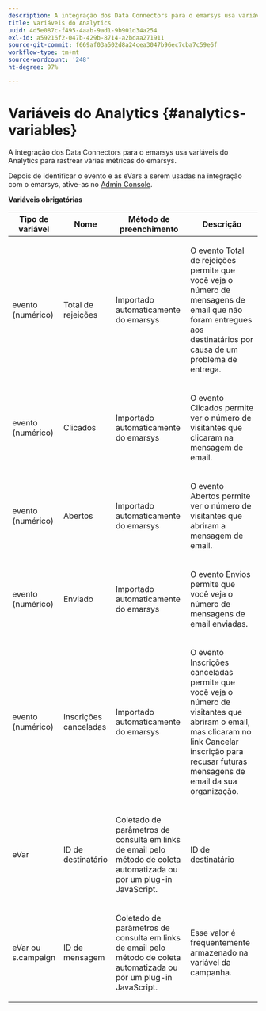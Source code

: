 ```yaml
---
description: A integração dos Data Connectors para o emarsys usa variáveis do Analytics para rastrear várias métricas do emarsys.
title: Variáveis do Analytics
uuid: 4d5e087c-f495-4aab-9ad1-9b901d34a254
exl-id: a59216f2-047b-429b-8714-a2bdaa271911
source-git-commit: f669af03a502d8a24cea3047b96ec7cba7c59e6f
workflow-type: tm+mt
source-wordcount: '248'
ht-degree: 97%

---
```


# Variáveis do Analytics {#analytics-variables}

A integração dos Data Connectors para o emarsys usa variáveis do Analytics para rastrear várias métricas do emarsys.

Depois de identificar o evento e as eVars a serem usadas na integração com o emarsys, ative-as no [Admin Console](https://experienceleague.adobe.com/docs/analytics/admin/admin-tools/c-admin-tools.html).

**Variáveis obrigatórias**

<table id="table_5B8F3A1EB55D4BB48F669FB84C857256"> 
 <thead> 
  <tr> 
   <th colname="col1" class="entry"> Tipo de variável </th> 
   <th colname="col2" class="entry"> Nome </th> 
   <th colname="col3" class="entry"> Método de preenchimento </th> 
   <th colname="col4" class="entry"> Descrição </th> 
  </tr>
 </thead>
 <tbody> 
  <tr> 
   <td colname="col1"> evento (numérico) </td> 
   <td colname="col2"> Total de rejeições </td> 
   <td colname="col3"> <p>Importado automaticamente do emarsys </p> </td> 
   <td colname="col4"> <p>O evento Total de rejeições permite que você veja o número de mensagens de email que não foram entregues aos destinatários por causa de um problema de entrega. </p> </td> 
  </tr> 
  <tr> 
   <td colname="col1"> evento (numérico) </td> 
   <td colname="col2"> Clicados </td> 
   <td colname="col3"> <p>Importado automaticamente do emarsys </p> </td> 
   <td colname="col4"> <p>O evento Clicados permite ver o número de visitantes que clicaram na mensagem de email. </p> </td> 
  </tr> 
  <tr> 
   <td colname="col1"> evento (numérico) </td> 
   <td colname="col2"> Abertos </td> 
   <td colname="col3"> <p>Importado automaticamente do emarsys </p> </td> 
   <td colname="col4"> <p>O evento Abertos permite ver o número de visitantes que abriram a mensagem de email. </p> </td> 
  </tr> 
  <tr> 
   <td colname="col1"> evento (numérico) </td> 
   <td colname="col2"> Enviado </td> 
   <td colname="col3"> <p>Importado automaticamente do emarsys </p> </td> 
   <td colname="col4"> <p>O evento Envios permite que você veja o número de mensagens de email enviadas. </p> </td> 
  </tr> 
  <tr> 
   <td colname="col1"> evento (numérico) </td> 
   <td colname="col2"> Inscrições canceladas </td> 
   <td colname="col3"> <p>Importado automaticamente do emarsys </p> </td> 
   <td colname="col4"> <p>O evento Inscrições canceladas permite que você veja o número de visitantes que abriram o email, mas clicaram no link Cancelar inscrição para recusar futuras mensagens de email da sua organização. </p> </td> 
  </tr> 
  <tr> 
   <td colname="col1"> eVar </td> 
   <td colname="col2"> ID de destinatário </td> 
   <td colname="col3"> <p>Coletado de parâmetros de consulta em links de email pelo método de coleta automatizada ou por um plug-in JavaScript. </p> </td> 
   <td colname="col4"> ID de destinatário </td> 
  </tr> 
  <tr> 
   <td colname="col1"> eVar ou s.campaign </td> 
   <td colname="col2"> ID de mensagem </td> 
   <td colname="col3"> <p>Coletado de parâmetros de consulta em links de email pelo método de coleta automatizada ou por um plug-in JavaScript. </p> </td> 
   <td colname="col4"> Esse valor é frequentemente armazenado na variável da campanha. </td> 
  </tr> 
 </tbody> 
</table>
